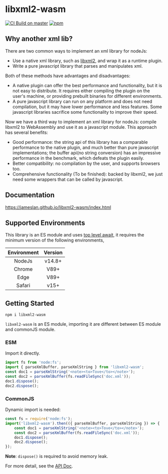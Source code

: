 # libxml2-wasm

[![CI Build on master](https://github.com/jameslan/libxml2-wasm/actions/workflows/build.yml/badge.svg)](https://github.com/jameslan/libxml2-wasm/actions/workflows/build.yml)
[![npm](https://img.shields.io/npm/v/libxml2-wasm?logo=npm)](https://www.npmjs.com/package/libxml2-wasm)

## Why another xml lib?

There are two common ways to implement an xml library for nodeJs:

- Use a native xml library, such as [libxml2](https://gitlab.gnome.org/GNOME/libxml2),
and wrap it as a runtime plugin.
- Write a pure javascript library that parses and manipulates xml.

Both of these methods have advantages and disadvantages:

- A native plugin can offer the best performance and functionality,
but it is not easy to distribute.
It requires either compiling the plugin on the user's machine,
or providing prebuilt binaries for different environments.
- A pure javascript library can run on any platform and does not need compilation,
but it may have lower performance and less features.
Some javascript libraries sacrifice some functionality to improve their speed.

Now we have a third way to implement an xml library for nodeJs:
compile libxml2 to WebAssembly and use it as a javascript module.
This approach has several benefits:

- Good performance: the string api of this library has a comparable performance to the native plugin,
and much better than pure javascript implementations;
the buffer api(no string conversion) has an impressive performance in the benchmark,
which defeats the plugin easily.
- Better compatibility: no compilation by the user, and supports browsers too.
- Comprehensive functionality (To be finished): backed by libxml2,
we just need some wrappers that can be called by javascript.

## Documentation

https://jameslan.github.io/libxml2-wasm/index.html

## Supported Environments

This library is an ES module and uses [top level await](https://caniuse.com/?search=top%20level%20await),
it requires the minimum version of the following environments,

|Environment|Version|
|:---:|:---:|
|NodeJs|v14.8+|
|Chrome|V89+|
|Edge|V89+|
|Safari|v15+|

## Getting Started

```shell
npm i libxml2-wasm
```

`libxml2-wasm` is an ES module, importing it are different between ES module and commonJS module.

### ESM

Import it directly.

```js
import fs from 'node:fs';
import { parseXmlBuffer, parseXmlString } from 'libxml2-wasm';
const doc1 = parseXmlString('<note><to>Tove</to></note>');
const doc2 = parseXmlBuffer(fs.readFileSync('doc.xml'));
doc1.dispose();
doc2.dispose();
```

### CommonJS

Dynamic import is needed:

```js
const fs = require('node:fs');
import('libxml2-wasm').then(({ parseXmlBuffer, parseXmlString }) => {
    const doc1 = parseXmlString('<note><to>Tove</to></note>');
    const doc2 = parseXmlBuffer(fs.readFileSync('doc.xml'));
    doc1.dispose();
    doc2.dispose();
});
```

**Note**: `dispose()` is required to avoid memory leak.

For more detail, see the [API Doc](https://jameslan.github.io/libxml2-wasm/index.html).
